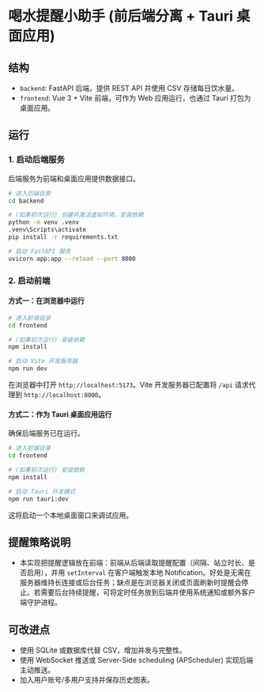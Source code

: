 # 喝水提醒小助手 (前后端分离 + Tauri 桌面应用)

## 结构
- `backend`: FastAPI 后端，提供 REST API 并使用 CSV 存储每日饮水量。
- `frontend`: Vue 3 + Vite 前端，可作为 Web 应用运行，也通过 Tauri 打包为桌面应用。

## 运行

### 1. 启动后端服务
后端服务为前端和桌面应用提供数据接口。

```bash
# 进入后端目录
cd backend

# (如果初次运行) 创建并激活虚拟环境，安装依赖
python -m venv .venv
.venv\Scripts\activate
pip install -r requirements.txt

# 启动 FastAPI 服务
uvicorn app:app --reload --port 8000
```

### 2. 启动前端

#### 方式一：在浏览器中运行

```bash
# 进入前端目录
cd frontend

# (如果初次运行) 安装依赖
npm install

# 启动 Vite 开发服务器
npm run dev
```
在浏览器中打开 `http://localhost:5173`。Vite 开发服务器已配置将 `/api` 请求代理到 `http://localhost:8000`。

#### 方式二：作为 Tauri 桌面应用运行

确保后端服务已在运行。

```bash
# 进入前端目录
cd frontend

# (如果初次运行) 安装依赖
npm install

# 启动 Tauri 开发模式
npm run tauri:dev
```
这将启动一个本地桌面窗口来调试应用。

## 提醒策略说明

* 本实现把提醒逻辑放在前端：前端从后端读取提醒配置（间隔、站立时长、是否启用），并用 `setInterval` 在客户端触发本地 Notification。好处是无需在服务器维持长连接或后台任务；缺点是在浏览器关闭或页面刷新时提醒会停止。若需要后台持续提醒，可将定时任务放到后端并使用系统通知或额外客户端守护进程。

## 可改进点

* 使用 SQLite 或数据库代替 CSV，增加并发与完整性。
* 使用 WebSocket 推送或 Server-Side scheduling (APScheduler) 实现后端主动推送。
* 加入用户账号/多用户支持并保存历史图表。